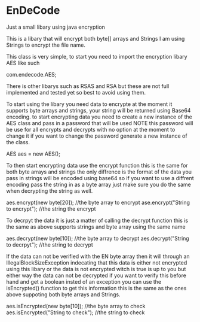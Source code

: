 # EnDeCode
Just a small libary using java encryption

This is a libary that will encrypt both byte[] arrays and Strings I am using Strings to encrypt the file name.

This class is very simple, to start you need to import the encryption libary AES like such

  com.endecode.AES;

There is other libarys such as RSAS and RSA but these are not full implemented and tested yet so best to avoid using them.

To start using the libary you need data to encrypte at the moment it supports byte arrays and strings, your string will be
returned using Base64 encoding. to start encrypting data you need to create a new instance of the AES class and pass in a 
password that will be used NOTE this password will be use for all encrypts and decrypts with no option at the moment to change it
if you want to change the password generate a new instance of the class.

  AES aes = new AES(<password>);

To then start encrypting data use the encrypt function this is the same for both byte arrays and strings the only diffrence is the 
format of the data you pass in strings will be encoded using base64 so if you want to use a diffrent encoding pass the string in as a
byte array just make sure you do the same when decrypting the string as well.

  aes.encrypt(new byte[20]); //the byte array to encrypt
  ase.encrypt("String to encrypt"); //the string the encrypt

To decrpyt the data it is just a matter of calling the decrypt function this is the same as above supports strings and byte array using the 
same name

  aes.decrypt(new byte[10]); //the byte array to decrypt
  aes.decrypt("String to decrpyt"); //the string to decrypt

If the data can not be verified with the EN byte array then it will through an IllegalBlockSizeException indecating that this data is either not encrypted using this 
libary or the data is not encrypted witch is true is up to you but either way the data can not be decrypted if you want to verify this before hand and get a boolean insted
of an exception you can use the isEncrypted() function to get this information this is the same as the ones above suppoting both byte arrays and Strings.

  aes.isEncrypted(new byte[10]); //the byte array to check
  aes.isEncrypted("String to check"); //the string to check